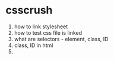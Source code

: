 # csscrush

1. how to link stylesheet
2. how to test css file is linked
3. what are selectors - element, class, ID
4. class, ID in html
5. 